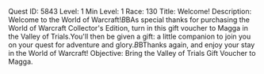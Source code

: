 Quest ID: 5843
Level: 1
Min Level: 1
Race: 130
Title: Welcome!
Description: Welcome to the World of Warcraft!$B$BAs special thanks for purchasing the World of Warcraft Collector's Edition, turn in this gift voucher to Magga in the Valley of Trials.You'll then be given a gift: a little companion to join you on your quest for adventure and glory.$B$BThanks again, and enjoy your stay in the World of Warcraft!
Objective: Bring the Valley of Trials Gift Voucher to Magga.
